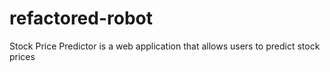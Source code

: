 # refactored-robot
Stock Price Predictor is a web application that allows users to predict stock prices
